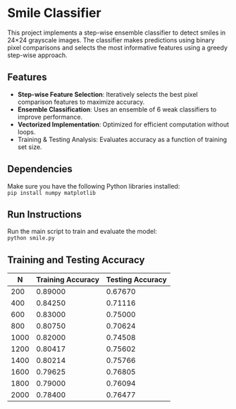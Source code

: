 # Smile Classifier
This project implements a step-wise ensemble classifier to detect smiles in 24×24 grayscale images. The classifier makes predictions using binary pixel comparisons and selects the most informative features using a greedy step-wise approach.

## Features
* **Step-wise Feature Selection**: Iteratively selects the best pixel comparison features to maximize accuracy.
* **Ensemble Classification**: Uses an ensemble of 6 weak classifiers to improve performance.
* **Vectorized Implementation**: Optimized for efficient computation without loops.
* Training & Testing Analysis: Evaluates accuracy as a function of training set size.

## Dependencies
Make sure you have the following Python libraries installed:  
```pip install numpy matplotlib```

## Run Instructions
Run the main script to train and evaluate the model:  
```python smile.py```

## Training and Testing Accuracy
| N    | Training Accuracy | Testing Accuracy |
|------|------------------|------------------|
| 200  | 0.89000         | 0.67670         |
| 400  | 0.84250         | 0.71116         |
| 600  | 0.83000         | 0.75000         |
| 800  | 0.80750         | 0.70624         |
| 1000 | 0.82000         | 0.74508         |
| 1200 | 0.80417         | 0.75602         |
| 1400 | 0.80214         | 0.75766         |
| 1600 | 0.79625         | 0.76805         |
| 1800 | 0.79000         | 0.76094         |
| 2000 | 0.78400         | 0.76477         |
